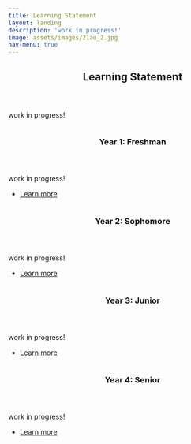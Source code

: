 ```yaml
---
title: Learning Statement
layout: landing
description: 'work in progress!'
image: assets/images/21au_2.jpg
nav-menu: true
---
```


<!-- Main -->
<div id="main">

<!-- One -->
<section id="one">
	<div class="inner">
		<header class="major">
			<h2>Learning Statement</h2>
		</header>
		<p>work in progress!</p>
	</div>
</section>

<!-- Two -->
<section id="two" class="spotlights">
	<section>
		<a href="generic.html" class="image">
			<img src="{% link assets/images/21au.jpg %}" alt="" data-position="center center" />
		</a>
		<div class="content">
			<div class="inner">
				<header class="major">
					<h3>Year 1: Freshman</h3>
				</header>
				<p>work in progress!</p>
				<ul class="actions">
					<li><a href="year1.html" class="button">Learn more</a></li>
				</ul>
			</div>
		</div>
	</section>
	<section>
		<a href="generic.html" class="image">
			<img src="{% link assets/images/22au.jpg %}" alt="" data-position="top center" />
		</a>
		<div class="content">
			<div class="inner">
				<header class="major">
					<h3>Year 2: Sophomore</h3>
				</header>
				<p>work in progress!</p>
				<ul class="actions">
					<li><a href="year2.html" class="button">Learn more</a></li>
				</ul>
			</div>
		</div>
	</section>
	<section>
		<a href="generic.html" class="image">
			<img src="{% link assets/images/21au.jpg %}" alt="" data-position="25% 25%" />
		</a>
		<div class="content">
			<div class="inner">
				<header class="major">
					<h3>Year 3: Junior</h3>
				</header>
				<p>work in progress!</p>
				<ul class="actions">
					<li><a href="year3.html" class="button">Learn more</a></li>
				</ul>
			</div>
		</div>
	</section>
	<section>
		<a href="generic.html" class="image">
			<img src="{% link assets/images/21au.jpg %}" alt="" data-position="top center" />
		</a>
		<div class="content">
			<div class="inner">
				<header class="major">
					<h3>Year 4: Senior</h3>
				</header>
				<p>work in progress!</p>
				<ul class="actions">
					<li><a href="year4.html" class="button">Learn more</a></li>
				</ul>
			</div>
		</div>
	</section>
</section>

<!-- Three -->
<!-- <section id="three">
	<div class="inner">
		<header class="major">
			<h2>Massa libero</h2>
		</header>
		<p>Nullam et orci eu lorem consequat tincidunt vivamus et sagittis libero. Mauris aliquet magna magna sed nunc rhoncus pharetra. Pellentesque condimentum sem. In efficitur ligula tate urna. Maecenas laoreet massa vel lacinia pellentesque lorem ipsum dolor. Nullam et orci eu lorem consequat tincidunt. Vivamus et sagittis libero. Mauris aliquet magna magna sed nunc rhoncus amet pharetra et feugiat tempus.</p>
		<ul class="actions">
			<li><a href="generic.html" class="button next">Get Started</a></li>
		</ul>
	</div>
</section> -->

</div>

